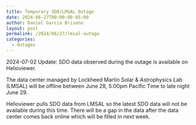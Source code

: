 ```yaml
---
title: Temporary SDO/LMSAL Outage
date: 2024-06-27T00:00:00-05:00
author: Daniel Garcia Briseno
layout: post
permalink: /2024/06/27/lmsal-outage
categories:
  - Outages
---
```


2024-07-02 Update: SDO data observed during the outage is available on Helioviewer.

The data center managed by Lockheed Martin Solar & Astrophysics Lab (LMSAL)
will be offline between June 28, 5:00pm Pacific Time to late night June 29.

Helioviewer pulls SDO data from LMSAL so the latest SDO data will not
be available during this time. There will be a gap in
the data after the data center comes back online which will be filled in
next week.
